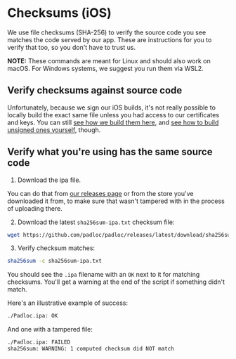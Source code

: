 # Checksums (iOS)

We use file checksums (SHA-256) to verify the source code you see matches the
code served by our app. These are instructions for you to verify that too, so
you don't have to trust us.

**NOTE:** These commands are meant for Linux and should also work on macOS. For
Windows systems, we suggest you run them via WSL2.

## Verify checksums against source code

Unfortunately, because we sign our iOS builds, it's not really possible to
locally build the exact same file unless you had access to our certificates and
keys. You can still
[see how we build them here](https://github.com/padloc/padloc/blob/ea05def083df89823d7c15c7bbeb6ef1a1b40383/.github/workflows/publish-release.yml#L201),
and
[see how to build unsigned ones yourself](https://github.com/padloc/padloc/blob/ea05def083df89823d7c15c7bbeb6ef1a1b40383/.github/workflows/build-cordova.yml),
though.

## Verify what you're using has the same source code

1. Download the ipa file.

You can do that from
[our releases page](https://github.com/padloc/padloc/releases) or from the store
you've downloaded it from, to make sure that wasn't tampered with in the process
of uploading there.

2. Download the latest `sha256sum-ipa.txt` checksum file:

```bash
wget https://github.com/padloc/padloc/releases/latest/download/sha256sum-ipa.txt
```

3. Verify checksum matches:

```bash
sha256sum -c sha256sum-ipa.txt
```

You should see the `.ipa` filename with an `OK` next to it for matching
checksums. You'll get a warning at the end of the script if something didn't
match.

Here's an illustrative example of success:

```txt
./Padloc.ipa: OK
```

And one with a tampered file:

```txt
./Padloc.ipa: FAILED
sha256sum: WARNING: 1 computed checksum did NOT match
```
